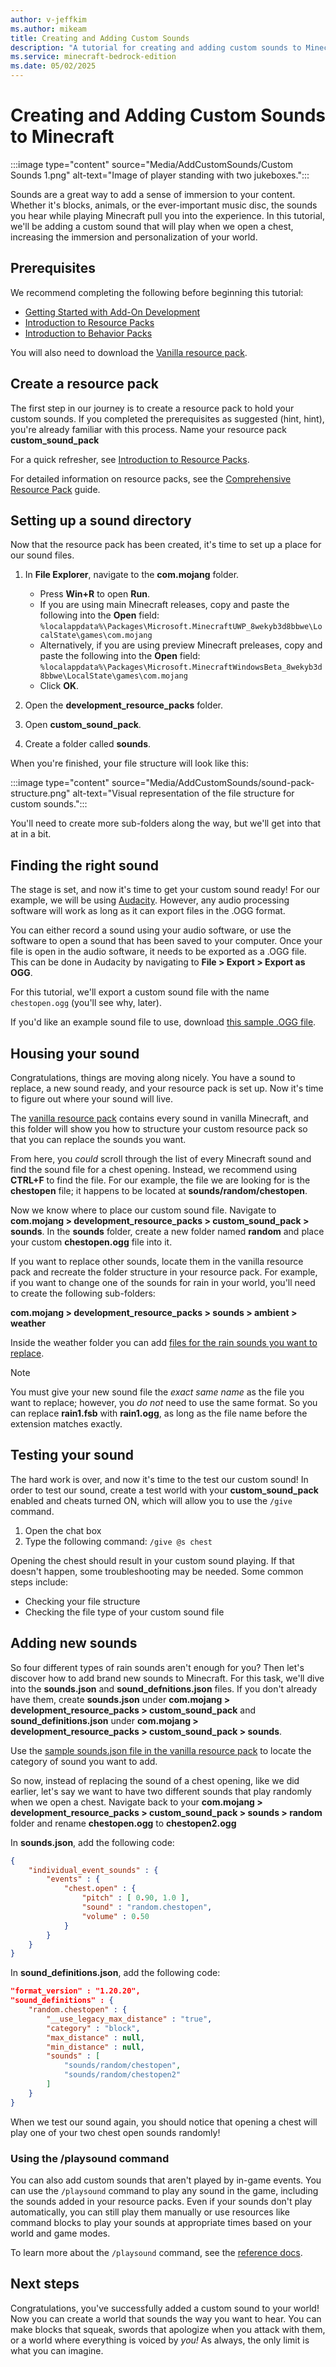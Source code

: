 ```yaml
---
author: v-jeffkim
ms.author: mikeam
title: Creating and Adding Custom Sounds 
description: "A tutorial for creating and adding custom sounds to Minecraft: Bedrock Edition"
ms.service: minecraft-bedrock-edition
ms.date: 05/02/2025
---
```


# Creating and Adding Custom Sounds to Minecraft

:::image type="content" source="Media/AddCustomSounds/Custom Sounds 1.png" alt-text="Image of player standing with two jukeboxes.":::

Sounds are a great way to add a sense of immersion to your content. Whether it's blocks, animals, or the ever-important music disc, the sounds you hear while playing Minecraft pull you into the experience. In this tutorial, we'll be adding a custom sound that will play when we open a chest, increasing the immersion and personalization of your world.

## Prerequisites

We recommend completing the following before beginning this tutorial:

- [Getting Started with Add-On Development](GettingStarted.md)
- [Introduction to Resource Packs](ResourcePack.md)
- [Introduction to Behavior Packs](BehaviorPack.md)

You will also need to download the [Vanilla resource pack](https://aka.ms/resourcepacktemplate).

## Create a resource pack

The first step in our journey is to create a resource pack to hold your custom sounds. If you completed the prerequisites as suggested (hint, hint), you're already familiar with this process. Name your resource pack **custom_sound_pack**

For a quick refresher, see [Introduction to Resource Packs](ResourcePack.md).

For detailed information on resource packs, see the [Comprehensive Resource Pack](ComprehensivePackContents.md) guide.

## Setting up a sound directory

Now that the resource pack has been created, it's time to set up a place for our sound files.

1. In **File Explorer**, navigate to the **com.mojang** folder.

    * Press **Win+R** to open **Run**.
    * If you are using main Minecraft releases, copy and paste the following into the **Open** field: `%localappdata%\Packages\Microsoft.MinecraftUWP_8wekyb3d8bbwe\LocalState\games\com.mojang`
    * Alternatively, if you are using preview Minecraft preleases, copy and paste the following into the **Open** field: `%localappdata%\Packages\Microsoft.MinecraftWindowsBeta_8wekyb3d8bbwe\LocalState\games\com.mojang`
    * Click **OK**.

2. Open the **development_resource_packs** folder.
3. Open **custom_sound_pack**.
4. Create a folder called **sounds**.

When you're finished, your file structure will look like this:

:::image type="content" source="Media/AddCustomSounds/sound-pack-structure.png" alt-text="Visual representation of the file structure for custom sounds.":::

You'll need to create more sub-folders along the way, but we'll get into that at in a bit.

## Finding the right sound

The stage is set, and now it's time to get your custom sound ready! For our example, we will be using [Audacity](https://www.audacityteam.org/). However, any audio processing software will work as long as it can export files in the .OGG format.

You can either record a sound using your audio software, or use the software to open a sound that has been saved to your computer. Once your file is open in the audio software, it needs to be exported as a .OGG file. This can be done in Audacity by navigating to **File > Export > Export as OGG**.

For this tutorial, we'll export a custom sound file with the name `chestopen.ogg` (you'll see why, later).

If you'd like an example sound file to use, download [this sample .OGG file](https://github.com/microsoft/minecraft-samples/tree/main/custom_sounds).

## Housing your sound

Congratulations, things are moving along nicely. You have a sound to replace, a new sound ready, and your resource pack is set up. Now it's time to figure out where your sound will live.

The [vanilla resource pack](https://github.com/Mojang/bedrock-samples/tree/main/resource_pack/sounds) contains every sound in vanilla Minecraft, and this folder will show you how to structure your custom resource pack so that you can replace the sounds you want.

From here, you _could_ scroll through the list of every Minecraft sound and find the sound file for a chest opening. Instead, we recommend using **CTRL+F** to find the file. For our example, the file we are looking for is the **chestopen** file; it happens to be located at **sounds/random/chestopen**.

Now we know where to place our custom sound file. Navigate to **com.mojang > development_resource_packs > custom_sound_pack > sounds**. In the **sounds** folder, create a new folder named **random** and place your custom **chestopen.ogg** file into it.

If you want to replace other sounds, locate them in the vanilla resource pack and recreate the folder structure in your resource pack. For example, if you want to change one of the sounds for rain in your world, you'll need to create the following sub-folders:

**com.mojang > development_resource_packs > sounds > ambient > weather**

Inside the weather folder you can add [files for the rain sounds you want to replace](https://github.com/Mojang/bedrock-samples/tree/main/resource_pack/sounds/ambient/weather).

>[!Note]
> You must give your new sound file the *exact same name* as the file you want to replace; however, you *do not* need to use the same format. So you can replace **rain1.fsb** with **rain1.ogg**, as long as the file name before the extension matches exactly.

## Testing your sound

The hard work is over, and now it's time to the test our custom sound! In order to test our sound, create a test world with your **custom_sound_pack** enabled and cheats turned ON, which will allow you to use the `/give` command.

1. Open the chat box
1. Type the following command: `/give @s chest`

Opening the chest should result in your custom sound playing. If that doesn't happen, some troubleshooting may be needed. Some common steps include:

- Checking your file structure
- Checking the file type of your custom sound file

## Adding new sounds

So four different types of rain sounds aren't enough for you? Then let's discover how to add brand new sounds to Minecraft. For this task, we'll dive into the **sounds.json** and **sound_defnitions.json** files. If you don't already have them, create **sounds.json** under **com.mojang > development_resource_packs > custom_sound_pack** and **sound_definitions.json** under **com.mojang > development_resource_packs > custom_sound_pack > sounds**.

Use the [sample sounds.json file in the vanilla resource pack](https://github.com/Mojang/bedrock-samples/blob/main/resource_pack/sounds/sound_definitions.json) to locate the category of sound you want to add.

So now, instead of replacing the sound of a chest opening, like we did earlier, let's say we want to have two different sounds that play randomly when we open a chest. Navigate back to your **com.mojang > development_resource_packs > custom_sound_pack > sounds > random** folder and rename **chestopen.ogg** to **chestopen2.ogg**

In **sounds.json**, add the following code:

```json
{
    "individual_event_sounds" : {
        "events" : {
            "chest.open" : {
                "pitch" : [ 0.90, 1.0 ],
                "sound" : "random.chestopen",
                "volume" : 0.50
            }
        }
    }
}
```

In **sound_definitions.json**, add the following code:

```json
"format_version" : "1.20.20",
"sound_definitions" : {
    "random.chestopen" : {
        "__use_legacy_max_distance" : "true",
        "category" : "block",
        "max_distance" : null,
        "min_distance" : null,
        "sounds" : [ 
            "sounds/random/chestopen",
            "sounds/random/chestopen2"
        ]
    }
}
```

When we test our sound again, you should notice that opening a chest will play one of your two chest open sounds randomly! 

### Using the /playsound command

You can also add custom sounds that aren't played by in-game events. You can use the `/playsound` command to play any sound in the game, including the sounds added in your resource packs. Even if your sounds don't play automatically, you can still play them manually or use resources like command blocks to play your sounds at appropriate times based on your world and game modes.

To learn more about the `/playsound` command, see the [reference docs](../Commands/commands/playsound.md).

## Next steps

Congratulations, you've successfully added a custom sound to your world! Now you can create a world that sounds the way you want to hear. You can make blocks that squeak, swords that apologize when you attack with them, or a world where everything is voiced by _you!_ As always, the only limit is what you can imagine.
